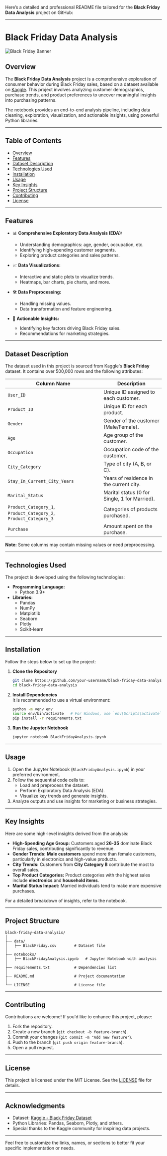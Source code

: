 Here’s a detailed and professional README file tailored for the **Black Friday Data Analysis** project on GitHub:

---

# **Black Friday Data Analysis**

![Black Friday Banner](https://user-images.githubusercontent.com/placeholder/banner.png)

## **Overview**

The **Black Friday Data Analysis** project is a comprehensive exploration of consumer behavior during Black Friday sales, based on a dataset available on [Kaggle](https://www.kaggle.com/datasets/sdolezel/black-friday). This project involves analyzing customer demographics, purchase trends, and product preferences to uncover meaningful insights into purchasing patterns.

The notebook provides an end-to-end analysis pipeline, including data cleaning, exploration, visualization, and actionable insights, using powerful Python libraries.

---

## **Table of Contents**
- [Overview](#overview)
- [Features](#features)
- [Dataset Description](#dataset-description)
- [Technologies Used](#technologies-used)
- [Installation](#installation)
- [Usage](#usage)
- [Key Insights](#key-insights)
- [Project Structure](#project-structure)
- [Contributing](#contributing)
- [License](#license)

---

## **Features**

- 📊 **Comprehensive Exploratory Data Analysis (EDA):**
  - Understanding demographics: age, gender, occupation, etc.
  - Identifying high-spending customer segments.
  - Exploring product categories and sales patterns.

- 📈 **Data Visualizations:**
  - Interactive and static plots to visualize trends.
  - Heatmaps, bar charts, pie charts, and more.

- 🛠️ **Data Preprocessing:**
  - Handling missing values.
  - Data transformation and feature engineering.

- 🔮 **Actionable Insights:**
  - Identifying key factors driving Black Friday sales.
  - Recommendations for marketing strategies.

---

## **Dataset Description**

The dataset used in this project is sourced from Kaggle's **Black Friday** dataset. It contains over 500,000 rows and the following attributes:

| Column Name       | Description                                                                 |
|-------------------|-----------------------------------------------------------------------------|
| `User_ID`         | Unique ID assigned to each customer.                                       |
| `Product_ID`      | Unique ID for each product.                                                |
| `Gender`          | Gender of the customer (Male/Female).                                      |
| `Age`             | Age group of the customer.                                                 |
| `Occupation`      | Occupation code of the customer.                                           |
| `City_Category`   | Type of city (A, B, or C).                                                 |
| `Stay_In_Current_City_Years` | Years of residence in the current city.                          |
| `Marital_Status`  | Marital status (0 for Single, 1 for Married).                              |
| `Product_Category_1`, `Product_Category_2`, `Product_Category_3` | Categories of products purchased. |
| `Purchase`        | Amount spent on the purchase.                                              |

**Note:** Some columns may contain missing values or need preprocessing.

---

## **Technologies Used**

The project is developed using the following technologies:

- **Programming Language:**
  - Python 3.9+
- **Libraries:**
  - Pandas
  - NumPy
  - Matplotlib
  - Seaborn
  - Plotly
  - Scikit-learn

---

## **Installation**

Follow the steps below to set up the project:

1. **Clone the Repository**  
   ```bash
   git clone https://github.com/your-username/black-friday-data-analysis.git
   cd black-friday-data-analysis
   ```

2. **Install Dependencies**  
   It is recommended to use a virtual environment:
   ```bash
   python -m venv env
   source env/bin/activate   # For Windows, use `env\Scripts\activate`
   pip install -r requirements.txt
   ```

3. **Run the Jupyter Notebook**  
   ```bash
   jupyter notebook BlackFridayAnalysis.ipynb
   ```

---

## **Usage**

1. Open the Jupyter Notebook (`BlackFridayAnalysis.ipynb`) in your preferred environment.
2. Follow the sequential code cells to:
   - Load and preprocess the dataset.
   - Perform Exploratory Data Analysis (EDA).
   - Visualize key trends and generate insights.
3. Analyze outputs and use insights for marketing or business strategies.

---

## **Key Insights**

Here are some high-level insights derived from the analysis:

- **High-Spending Age Group:** Customers aged **26-35** dominate Black Friday sales, contributing significantly to revenue.
- **Gender Trends:** **Male customers** spend more than female customers, particularly in electronics and high-value products.
- **City Trends:** Customers from **City Category B** contribute the most to overall sales.
- **Top Product Categories:** Product categories with the highest sales include **electronics** and **household items**.
- **Marital Status Impact:** Married individuals tend to make more expensive purchases.

For a detailed breakdown of insights, refer to the notebook.

---

## **Project Structure**

```
black-friday-data-analysis/
│
├── data/
│   ├── BlackFriday.csv        # Dataset file
│
├── notebooks/
│   ├── BlackFridayAnalysis.ipynb   # Jupyter Notebook with analysis
│
├── requirements.txt           # Dependencies list
│
├── README.md                  # Project documentation
│
└── LICENSE                    # License file
```

---

## **Contributing**

Contributions are welcome! If you'd like to enhance this project, please:

1. Fork the repository.
2. Create a new branch (`git checkout -b feature-branch`).
3. Commit your changes (`git commit -m "Add new feature"`).
4. Push to the branch (`git push origin feature-branch`).
5. Open a pull request.

---

## **License**

This project is licensed under the MIT License. See the [LICENSE](LICENSE) file for details.

---

## **Acknowledgments**

- Dataset: [Kaggle - Black Friday Dataset](https://www.kaggle.com/datasets/sdolezel/black-friday)
- Python Libraries: Pandas, Seaborn, Plotly, and others.
- Special thanks to the Kaggle community for inspiring data projects.

---

Feel free to customize the links, names, or sections to better fit your specific implementation or needs.
